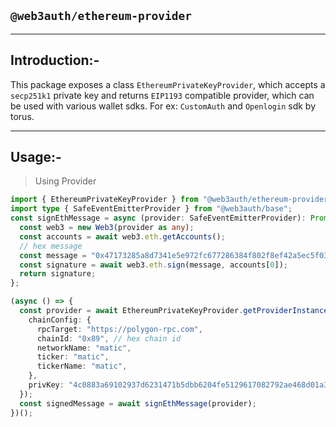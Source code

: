 ## `@web3auth/ethereum-provider`

---

## Introduction:-

This package exposes a class `EthereumPrivateKeyProvider`, which accepts a `secp251k1` private key and returns `EIP1193` compatible provider, which can be used with various wallet sdks. For ex: `CustomAuth` and `Openlogin` sdk by torus.

---

## Usage:-

> Using Provider

```ts
import { EthereumPrivateKeyProvider } from "@web3auth/ethereum-provider";
import type { SafeEventEmitterProvider } from "@web3auth/base";
const signEthMessage = async (provider: SafeEventEmitterProvider): Promise<string> => {
  const web3 = new Web3(provider as any);
  const accounts = await web3.eth.getAccounts();
  // hex message
  const message = "0x47173285a8d7341e5e972fc677286384f802f8ef42a5ec5f03bbfa254cb01fad";
  const signature = await web3.eth.sign(message, accounts[0]);
  return signature;
};

(async () => {
  const provider = await EthereumPrivateKeyProvider.getProviderInstance({
    chainConfig: {
      rpcTarget: "https://polygon-rpc.com",
      chainId: "0x89", // hex chain id
      networkName: "matic",
      ticker: "matic",
      tickerName: "matic",
    },
    privKey: "4c0883a69102937d6231471b5dbb6204fe5129617082792ae468d01a3f362318",
  });
  const signedMessage = await signEthMessage(provider);
})();
```
